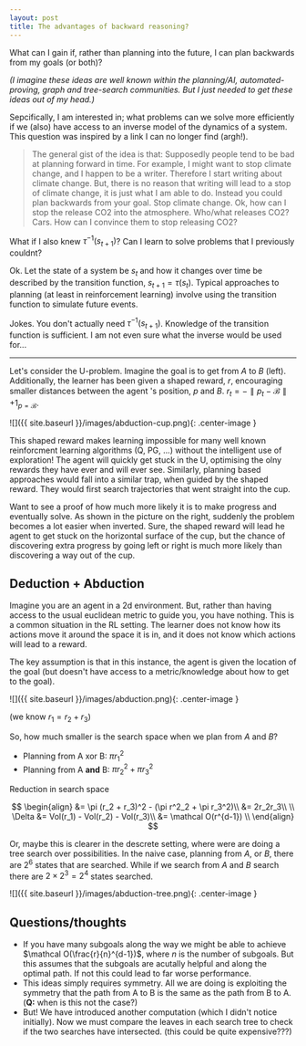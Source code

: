 ```yaml
---
layout: post
title: The advantages of backward reasoning?
---
```


What can I gain if, rather than planning into the future, I can plan backwards from my goals (or both)?

_(I imagine these ideas are well known within the planning/AI, automated-proving, graph and tree-search communities. But I just needed to get these ideas out of my head.)_

Sepcifically, I am interested in; what problems can we solve more efficiently if we (also) have access to an inverse model of the dynamics of a system. This question was inspired by a link I can no longer find (argh!).

> The general gist of the idea is that: Supposedly people tend to be bad at planning forward in time. For example, I might want to stop climate change, and I happen to be a writer. Therefore I start writing about climate change. But, there is no reason that writing will lead to a stop of climate change, it is just what I am able to do. Instead you could plan backwards from your goal. Stop climate change. Ok, how can I stop the release CO2 into the atmosphere. Who/what releases CO2? Cars. How can I convince them to stop releasing CO2?

<side>What if I also knew $\tau^{-1}(s_{t+1})$? Can I learn to solve problems that I previously couldnt?</side>

Ok. Let the state of a system be $s_t$ and how it changes over time be described by the transition function, $s_{t+1} = \tau(s_t)$. Typical approaches to planning (at least in reinforcement learning) involve using the transition function to simulate future events.

<side>Jokes. You don't actually need $\tau^{-1}(s_{t+1})$. Knowledge of the transition function is sufficient. I am not even sure what the inverse would be used for...</side>
***

Let's consider the U-problem. Imagine the goal is to get from $A$ to $B$ (left). Additionally, the learner has been given a shaped reward, $r$, encouraging smaller distances between the agent 's position, $p$ and $B$. $r_t = -\parallel p_t - \mathcal B \parallel + 1_{p=\mathcal B}$.

![]({{ site.baseurl }}/images/abduction-cup.png){: .center-image }

This shaped reward makes learning impossible for many well known reinforcment learning algorithms (Q, PG, ...) without the intelligent use of exploration! The agent will quickly get stuck in the U, optimising the olny rewards they have ever and will ever see. Similarly, planning based approaches would fall into a similar trap, when guided by the shaped reward. They would first search trajectories that went straight into the cup.

<side>Want to see a proof of how much more likely it is to make progress and eventually solve.</side>
As shown in the picture on the right, suddenly the problem becomes a lot easier when inverted. Sure, the shaped reward will lead he agent to get stuck on the horizontal surface of the cup, but the chance of discovering extra progress by going left or right is much more likely than discovering a way out of the cup.

## Deduction + Abduction

Imagine you are an agent in a 2d environment. But, rather than having access to the usual euclidean metric to guide you, you have nothing. This is a common situation in the RL setting. The learner does not know how its actions move it around the space it is in, and it does not know which actions will lead to a reward.

<side>The key assumption is that in this instance, the agent is given the location of the goal (but doesn't have access to a metric/knowledge about how to get to the goal).</side>


![]({{ site.baseurl }}/images/abduction.png){: .center-image }

(we know $r_1 = r_2 + r_3$)

So, how much smaller is the search space when we plan from $A$ and $B$?

- Planning from A xor B: $\pi r_1^2$
- Planning from A __and__ B: $\pi r_2^2 + \pi r_3^2$

Reduction in search space

$$
\begin{align}
&= \pi (r_2 + r_3)^2 - (\pi r^2_2 + \pi r_3^2)\\
&= 2r_2r_3\\
\\
\Delta &= Vol(r_1) - Vol(r_2) - Vol(r_3)\\
&= \mathcal O(r^{d-1}) \\
\end{align}
$$


Or, maybe this is clearer in the descrete setting, where were are doing a tree search over possibilities. In the naive case, planning from $A$, or $B$, there are $2^6$ states that are searched. While if we search from $A$ and $B$ search there are $2\times 2^3=2^4$ states searched.

![]({{ site.baseurl }}/images/abduction-tree.png){: .center-image }

## Questions/thoughts

- If you have many subgoals along the way we might be able to achieve $\mathcal O(\frac{r}{n}^{d-1})$, where $n$ is the number of subgoals. But this assumes that the subgoals are acutally helpful and along the optimal path. If not this could lead to far worse performance.
- This ideas simply requires symmetry. All we are doing is exploiting the symmetry that the path from A to B is the same as the path from B to A. (__Q:__ when is this not the case?)
- But! We have introduced another computation (which I didn't notice initially). Now we must compare the leaves in each search tree to check if the two searches have intersected. (this could be quite expensive???)
